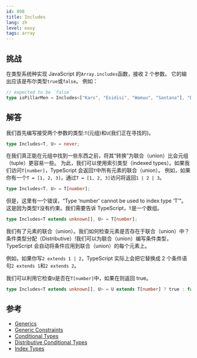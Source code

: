 ```yaml
---
id: 898
title: Includes
lang: zh
level: easy
tags: array
---
```


## 挑战

在类型系统种实现 JavaScript 的`Array.includes`函数，接收 2 个参数。
它的输出应该是布尔类型`true`或`false`。
例如：

```typescript
// expected to be `false`
type isPillarMen = Includes<["Kars", "Esidisi", "Wamuu", "Santana"], "Dio">;
```

## 解答

我们首先编写接受两个参数的类型:`T`(元组)和`U`(我们正在寻找的)。

```typescript
type Includes<T, U> = never;
```

在我们真正能在元组中找到一些东西之前，将其“转换”为联合（union）比会元组（tuple）更容易一些。
为此，我们可以使用索引类型（indexed types）。如果我们访问`T[number]`，TypeScript 会返回`T`中所有元素的联合（union）。
例如，如果你有一个`T = [1, 2, 3]`，通过`T = [1, 2, 3]`访问将返回`1 | 2 | 3`。

```typescript
type Includes<T, U> = T[number];
```

但是，这里有一个错误，“Type ‘number’ cannot be used to index type ‘T’”。这是因为类型`T`没有约束。我们需要告诉 TypeScript，`T`是一个数组。

```typescript
type Includes<T extends unknown[], U> = T[number];
```

我们有了元素的联合（union）。我们如何检查元素是否存在于联合（union）中？条件类型分配（Distributive）!我们可以为联合（union）编写条件类型，TypeScript 会自动将条件应用到联合（union）的每个元素上。

例如，如果你写`2 extends 1 | 2`，TypeScript 实际上会把它替换成 2 个条件语句`2 extends 1`和`2 extends 2`。

我们可以利用它检查`U`是否在`T[number]`中，如果在则返回 true。

```typescript
type Includes<T extends unknown[], U> = U extends T[number] ? true : false;
```

## 参考

- [Generics](https://www.typescriptlang.org/docs/handbook/2/generics.html)
- [Generic Constraints](https://www.typescriptlang.org/docs/handbook/2/generics.html#generic-constraints)
- [Conditional Types](https://www.typescriptlang.org/docs/handbook/2/conditional-types.html)
- [Distributive Conditional Types](https://www.typescriptlang.org/docs/handbook/2/conditional-types.html#distributive-conditional-types)
- [Index Types](https://www.typescriptlang.org/docs/handbook/2/indexed-access-types.html)
